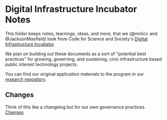 # Digital Infrastructure Incubator Notes

This folder keeps notes, learnings, ideas, and more, that we (@nniiicc and @JacksonMaxfield) took from Code for Science and Society's [Digital Infrastructure Incubator](https://incubator.codeforscience.org/)

We plan on building out these documents as a sort of "potential best practices" for growing, governing, and sustaining, civic infrastructure based public interest technology projects.

You can find our original application materials to the program in our [research repository](https://github.com/CouncilDataProject/research/blob/main/grant-applications/2021-css-digital-infrastructure-incubator.md).

## Changes

Think of this like a changelog but for our own governance practices. [Changes](./changes.md)
